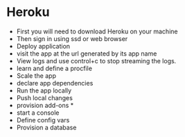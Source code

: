 # Heroku 
- First you will need to download Heroku on your machine 
- Then sign in using ssd or web browser
- Deploy application 
- visit the app at the url generated by its app name
- View logs and use control+c to stop streaming the logs.
- learn and define a procfile
- Scale the app
- declare app dependencies
- Run the app locally
- Push local changes
- provision add-ons *
- start a console
- Define config vars
- Provision a database